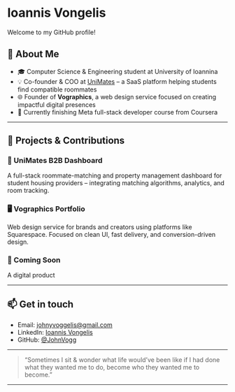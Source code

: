 # Ioannis Vongelis
Welcome to my GitHub profile!

## 💼 About Me

- 🎓 Computer Science & Engineering student at University of Ioannina  
- 💡 Co-founder & COO at [UniMates](https://www.unimates.net/) – a SaaS platform helping students find compatible roommates  
- 🌐 Founder of **Vographics**, a web design service focused on creating impactful digital presences  
- 🧠 Currently finishing Meta full-stack developer course from Coursera

---

## 🚀 Projects & Contributions

### 🔗 UniMates B2B Dashboard 
A full-stack roommate-matching and property management dashboard for student housing providers – integrating matching algorithms, analytics, and room tracking.

### 🖥️ Vographics Portfolio  
Web design service for brands and creators using platforms like Squarespace. Focused on clean UI, fast delivery, and conversion-driven design.

### 📘 Coming Soon  
A digital product

---
## 📫 Get in touch

- Email: [johnyvoggelis@gmail.com](mailto:johnyvoggelis@gmail.com)
- LinkedIn: [Ioannis Vongelis](www.linkedin.com/in/ioannis-voggelis-14095b325)  
- GitHub: [@JohnVogg](https://github.com/JohnVogg)  


---

> “Sometimes I sit & wonder what life would’ve been like if I had done what they wanted me to do, become who they wanted me to become.”

---


